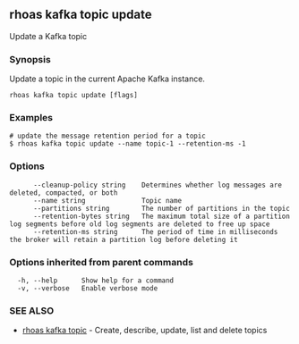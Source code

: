 ## rhoas kafka topic update

Update a Kafka topic

### Synopsis

Update a topic in the current Apache Kafka instance.


```
rhoas kafka topic update [flags]
```

### Examples

```
# update the message retention period for a topic
$ rhoas kafka topic update --name topic-1 --retention-ms -1

```

### Options

```
      --cleanup-policy string    Determines whether log messages are deleted, compacted, or both
      --name string              Topic name
      --partitions string        The number of partitions in the topic
      --retention-bytes string   The maximum total size of a partition log segments before old log segments are deleted to free up space
      --retention-ms string      The period of time in milliseconds the broker will retain a partition log before deleting it
```

### Options inherited from parent commands

```
  -h, --help      Show help for a command
  -v, --verbose   Enable verbose mode
```

### SEE ALSO

* [rhoas kafka topic](rhoas_kafka_topic.md)	 - Create, describe, update, list and delete topics

